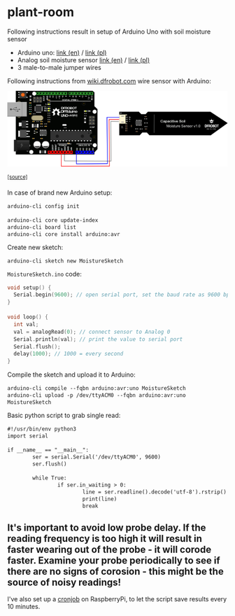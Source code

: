 # plant-room

Following instructions result in setup of Arduino Uno with soil moisture sensor

- Arduino uno: [link (en)](https://store.arduino.cc/arduino-uno-rev3) / [link (pl)](https://botland.com.pl/arduino-moduly-glowne/1060-arduino-uno-rev3-a000066-8058333490090.html)
- Analog soil moisture sensor [link (en)](https://store.arduino.cc/gravity-analog-capacitive-soil-moisture-sensor-corrosion-resistant) / [link (pl)](https://botland.com.pl/gravity-czujniki-pogodowe/10305-dfrobot-gravity-analogowy-czujnik-wilgotnosci-gleby-odporny-na-korozje-sen0193.html)
- 3 male-to-male jumper wires

Following instructions from [wiki.dfrobot.com](https://wiki.dfrobot.com/Capacitive_Soil_Moisture_Sensor_SKU_SEN0193) wire sensor with Arduino:

![wiring schema](docs/schema.png)

<sup>[[source]](https://wiki.dfrobot.com/Capacitive_Soil_Moisture_Sensor_SKU_SEN0193)</sup>

In case of brand new Arduino setup:
```
arduino-cli config init

arduino-cli core update-index
arduino-cli board list
arduino-cli core install arduino:avr
```

Create new sketch:
```
arduino-cli sketch new MoistureSketch
```

`MoistureSketch.ino` code:
```cpp
void setup() {
  Serial.begin(9600); // open serial port, set the baud rate as 9600 bps
}

void loop() {
  int val;
  val = analogRead(0); // connect sensor to Analog 0
  Serial.println(val); // print the value to serial port
  Serial.flush();
  delay(1000); // 1000 = every second
}
```

Compile the sketch and upload it to Arduino:
```
arduino-cli compile --fqbn arduino:avr:uno MoistureSketch
arduino-cli upload -p /dev/ttyACM0 --fqbn arduino:avr:uno MoistureSketch
```

Basic python script to grab single read:
```python3
#!/usr/bin/env python3
import serial

if __name__ == "__main__":
        ser = serial.Serial('/dev/ttyACM0', 9600)
        ser.flush()

        while True:
                if ser.in_waiting > 0:
                        line = ser.readline().decode('utf-8').rstrip()
                        print(line)
                        break
```

It's important to avoid low probe delay. If the reading frequency is too high it will result in faster wearing out of the probe - it will corode faster.
Examine your probe periodically to see if there are no signs of corosion - this might be the source of noisy readings!
----

I've also set up a [cronjob](./setup_cronjob.sh) on RaspberryPi, to let the script save results every 10 minutes.

